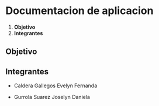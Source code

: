 # Documentacion de aplicacion

1. **Objetivo**
2. **Integrantes**

## Objetivo



## Integrantes
- Caldera Gallegos Evelyn Fernanda

  
- Gurrola Suarez Joselyn Daniela


